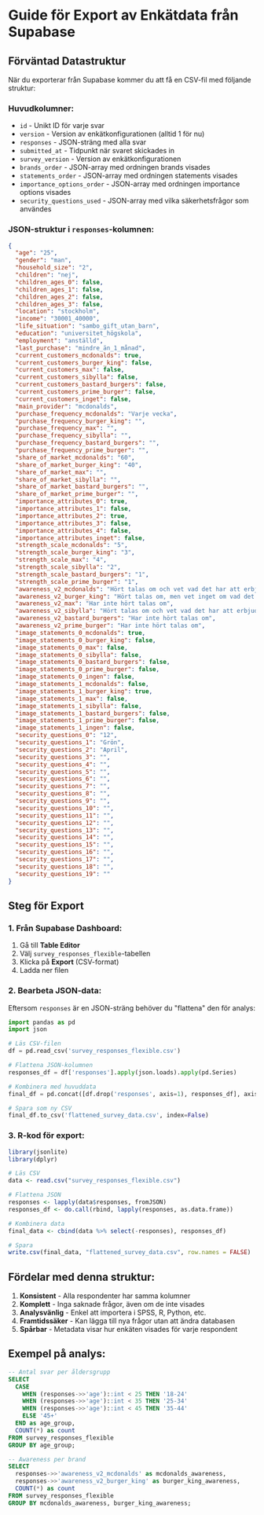 # Guide för Export av Enkätdata från Supabase

## Förväntad Datastruktur

När du exporterar från Supabase kommer du att få en CSV-fil med följande struktur:

### Huvudkolumner:
- `id` - Unikt ID för varje svar
- `version` - Version av enkätkonfigurationen (alltid 1 för nu)
- `responses` - JSON-sträng med alla svar
- `submitted_at` - Tidpunkt när svaret skickades in
- `survey_version` - Version av enkätkonfigurationen
- `brands_order` - JSON-array med ordningen brands visades
- `statements_order` - JSON-array med ordningen statements visades
- `importance_options_order` - JSON-array med ordningen importance options visades
- `security_questions_used` - JSON-array med vilka säkerhetsfrågor som användes

### JSON-struktur i `responses`-kolumnen:

```json
{
  "age": "25",
  "gender": "man",
  "household_size": "2",
  "children": "nej",
  "children_ages_0": false,
  "children_ages_1": false,
  "children_ages_2": false,
  "children_ages_3": false,
  "location": "stockholm",
  "income": "30001_40000",
  "life_situation": "sambo_gift_utan_barn",
  "education": "universitet_högskola",
  "employment": "anställd",
  "last_purchase": "mindre_än_1_månad",
  "current_customers_mcdonalds": true,
  "current_customers_burger_king": false,
  "current_customers_max": false,
  "current_customers_sibylla": false,
  "current_customers_bastard_burgers": false,
  "current_customers_prime_burger": false,
  "current_customers_inget": false,
  "main_provider": "mcdonalds",
  "purchase_frequency_mcdonalds": "Varje vecka",
  "purchase_frequency_burger_king": "",
  "purchase_frequency_max": "",
  "purchase_frequency_sibylla": "",
  "purchase_frequency_bastard_burgers": "",
  "purchase_frequency_prime_burger": "",
  "share_of_market_mcdonalds": "60",
  "share_of_market_burger_king": "40",
  "share_of_market_max": "",
  "share_of_market_sibylla": "",
  "share_of_market_bastard_burgers": "",
  "share_of_market_prime_burger": "",
  "importance_attributes_0": true,
  "importance_attributes_1": false,
  "importance_attributes_2": true,
  "importance_attributes_3": false,
  "importance_attributes_4": false,
  "importance_attributes_inget": false,
  "strength_scale_mcdonalds": "5",
  "strength_scale_burger_king": "3",
  "strength_scale_max": "4",
  "strength_scale_sibylla": "2",
  "strength_scale_bastard_burgers": "1",
  "strength_scale_prime_burger": "1",
  "awareness_v2_mcdonalds": "Hört talas om och vet vad det har att erbjuda",
  "awareness_v2_burger_king": "Hört talas om, men vet inget om vad det har att erbjuda",
  "awareness_v2_max": "Har inte hört talas om",
  "awareness_v2_sibylla": "Hört talas om och vet vad det har att erbjuda",
  "awareness_v2_bastard_burgers": "Har inte hört talas om",
  "awareness_v2_prime_burger": "Har inte hört talas om",
  "image_statements_0_mcdonalds": true,
  "image_statements_0_burger_king": false,
  "image_statements_0_max": false,
  "image_statements_0_sibylla": false,
  "image_statements_0_bastard_burgers": false,
  "image_statements_0_prime_burger": false,
  "image_statements_0_ingen": false,
  "image_statements_1_mcdonalds": false,
  "image_statements_1_burger_king": true,
  "image_statements_1_max": false,
  "image_statements_1_sibylla": false,
  "image_statements_1_bastard_burgers": false,
  "image_statements_1_prime_burger": false,
  "image_statements_1_ingen": false,
  "security_questions_0": "12",
  "security_questions_1": "Grön",
  "security_questions_2": "April",
  "security_questions_3": "",
  "security_questions_4": "",
  "security_questions_5": "",
  "security_questions_6": "",
  "security_questions_7": "",
  "security_questions_8": "",
  "security_questions_9": "",
  "security_questions_10": "",
  "security_questions_11": "",
  "security_questions_12": "",
  "security_questions_13": "",
  "security_questions_14": "",
  "security_questions_15": "",
  "security_questions_16": "",
  "security_questions_17": "",
  "security_questions_18": "",
  "security_questions_19": ""
}
```

## Steg för Export

### 1. Från Supabase Dashboard:
1. Gå till **Table Editor**
2. Välj `survey_responses_flexible`-tabellen
3. Klicka på **Export** (CSV-format)
4. Ladda ner filen

### 2. Bearbeta JSON-data:
Eftersom `responses` är en JSON-sträng behöver du "flattena" den för analys:

```python
import pandas as pd
import json

# Läs CSV-filen
df = pd.read_csv('survey_responses_flexible.csv')

# Flattena JSON-kolumnen
responses_df = df['responses'].apply(json.loads).apply(pd.Series)

# Kombinera med huvuddata
final_df = pd.concat([df.drop('responses', axis=1), responses_df], axis=1)

# Spara som ny CSV
final_df.to_csv('flattened_survey_data.csv', index=False)
```

### 3. R-kod för export:
```r
library(jsonlite)
library(dplyr)

# Läs CSV
data <- read.csv("survey_responses_flexible.csv")

# Flattena JSON
responses <- lapply(data$responses, fromJSON)
responses_df <- do.call(rbind, lapply(responses, as.data.frame))

# Kombinera data
final_data <- cbind(data %>% select(-responses), responses_df)

# Spara
write.csv(final_data, "flattened_survey_data.csv", row.names = FALSE)
```

## Fördelar med denna struktur:

1. **Konsistent** - Alla respondenter har samma kolumner
2. **Komplett** - Inga saknade frågor, även om de inte visades
3. **Analysvänlig** - Enkel att importera i SPSS, R, Python, etc.
4. **Framtidssäker** - Kan lägga till nya frågor utan att ändra databasen
5. **Spårbar** - Metadata visar hur enkäten visades för varje respondent

## Exempel på analys:

```sql
-- Antal svar per åldersgrupp
SELECT 
  CASE 
    WHEN (responses->>'age')::int < 25 THEN '18-24'
    WHEN (responses->>'age')::int < 35 THEN '25-34'
    WHEN (responses->>'age')::int < 45 THEN '35-44'
    ELSE '45+'
  END as age_group,
  COUNT(*) as count
FROM survey_responses_flexible
GROUP BY age_group;

-- Awareness per brand
SELECT 
  responses->>'awareness_v2_mcdonalds' as mcdonalds_awareness,
  responses->>'awareness_v2_burger_king' as burger_king_awareness,
  COUNT(*) as count
FROM survey_responses_flexible
GROUP BY mcdonalds_awareness, burger_king_awareness;
``` 
